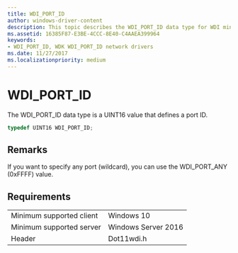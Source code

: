 ```yaml
---
title: WDI_PORT_ID
author: windows-driver-content
description: This topic describes the WDI_PORT_ID data type for WDI miniport drivers.
ms.assetid: 16385F87-E3BE-4CCC-8E40-C4AAEA399964
keywords:
- WDI_PORT_ID, WDK WDI_PORT_ID network drivers
ms.date: 11/27/2017
ms.localizationpriority: medium
---
```


# WDI_PORT_ID

The WDI_PORT_ID data type is a UINT16 value that defines a port ID.

```c++
typedef UINT16 WDI_PORT_ID;
```

## Remarks

If you want to specify any port (wildcard), you can use the WDI_PORT_ANY (0xFFFF) value.

## Requirements

|   |   |
| --- | --- |
| Minimum supported client | Windows 10 |
| Minimum supported server | Windows Server 2016 |
| Header | Dot11wdi.h |

